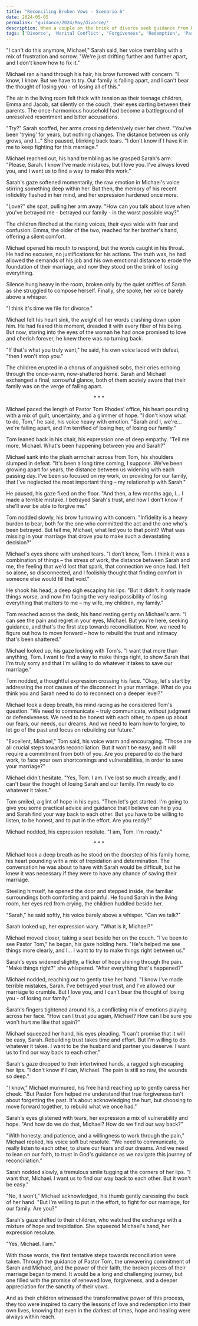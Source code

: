 ```yaml
---
title: "Reconciling Broken Vows - Scenario 6"
date: 2024-05-05
permalink: "guidance/2024/May/divorce/"
description: When a couple on the brink of divorce seek guidance from Pastor Tom Rhodes, he helps them navigate the complex emotions and moral dilemmas surrounding the breakdown of their marriage, leading them on a journey of reconciliation and renewed faith.
tags: ['Divorce', 'Marital Conflict', 'Forgiveness', 'Redemption', 'Pastoral Guidance']
---
```

"I can't do this anymore, Michael," Sarah said, her voice trembling with a mix of frustration and sorrow. "We're just drifting further and further apart, and I don't know how to fix it."

Michael ran a hand through his hair, his brow furrowed with concern. "I know, I know. But we have to try. Our family is falling apart, and I can't bear the thought of losing you - of losing all of this."

The air in the living room felt thick with tension as their teenage children, Emma and Jacob, sat silently on the couch, their eyes darting between their parents. The once-harmonious household had become a battleground of unresolved resentment and bitter accusations.

"Try?" Sarah scoffed, her arms crossing defensively over her chest. "You've been 'trying' for years, but nothing changes. The distance between us only grows, and I..." She paused, blinking back tears. "I don't know if I have it in me to keep fighting for this marriage."

Michael reached out, his hand trembling as he grasped Sarah's arm. "Please, Sarah. I know I've made mistakes, but I love you. I've always loved you, and I want us to find a way to make this work."

Sarah's gaze softened momentarily, the raw emotion in Michael's voice stirring something deep within her. But then, the memory of his recent infidelity flashed in her mind, and her expression hardened once more.

"Love?" she spat, pulling her arm away. "How can you talk about love when you've betrayed me - betrayed our family - in the worst possible way?"

The children flinched at the rising voices, their eyes wide with fear and confusion. Emma, the older of the two, reached for her brother's hand, offering a silent comfort.

Michael opened his mouth to respond, but the words caught in his throat. He had no excuses, no justifications for his actions. The truth was, he had allowed the demands of his job and his own emotional distance to erode the foundation of their marriage, and now they stood on the brink of losing everything.

Silence hung heavy in the room, broken only by the quiet sniffles of Sarah as she struggled to compose herself. Finally, she spoke, her voice barely above a whisper.

"I think it's time we file for divorce."

Michael felt his heart sink, the weight of her words crashing down upon him. He had feared this moment, dreaded it with every fiber of his being. But now, staring into the eyes of the woman he had once promised to love and cherish forever, he knew there was no turning back.

"If that's what you truly want," he said, his own voice laced with defeat, "then I won't stop you."

The children erupted in a chorus of anguished sobs, their cries echoing through the once-warm, now-shattered home. Sarah and Michael exchanged a final, sorrowful glance, both of them acutely aware that their family was on the verge of falling apart.

<center>* * *</center>

Michael paced the length of Pastor Tom Rhodes' office, his heart pounding with a mix of guilt, uncertainty, and a glimmer of hope. "I don't know what to do, Tom," he said, his voice heavy with emotion. "Sarah and I, we're... we're falling apart, and I'm terrified of losing her, of losing our family."

Tom leaned back in his chair, his expression one of deep empathy. "Tell me more, Michael. What's been happening between you and Sarah?"

Michael sank into the plush armchair across from Tom, his shoulders slumped in defeat. "It's been a long time coming, I suppose. We've been growing apart for years, the distance between us widening with each passing day. I've been so focused on my work, on providing for our family, that I've neglected the most important thing – my relationship with Sarah."

He paused, his gaze fixed on the floor. "And then, a few months ago, I... I made a terrible mistake. I betrayed Sarah's trust, and now I don't know if she'll ever be able to forgive me."

Tom nodded slowly, his brow furrowing with concern. "Infidelity is a heavy burden to bear, both for the one who committed the act and the one who's been betrayed. But tell me, Michael, what led you to that point? What was missing in your marriage that drove you to make such a devastating decision?"

Michael's eyes shone with unshed tears. "I don't know, Tom. I think it was a combination of things – the stress of work, the distance between Sarah and me, the feeling that we'd lost that spark, that connection we once had. I felt so alone, so disconnected, and I foolishly thought that finding comfort in someone else would fill that void."

He shook his head, a deep sigh escaping his lips. "But it didn't. It only made things worse, and now I'm facing the very real possibility of losing everything that matters to me – my wife, my children, my family."

Tom reached across the desk, his hand resting gently on Michael's arm. "I can see the pain and regret in your eyes, Michael. But you're here, seeking guidance, and that's the first step towards reconciliation. Now, we need to figure out how to move forward – how to rebuild the trust and intimacy that's been shattered."

Michael looked up, his gaze locking with Tom's. "I want that more than anything, Tom. I want to find a way to make things right, to show Sarah that I'm truly sorry and that I'm willing to do whatever it takes to save our marriage."

Tom nodded, a thoughtful expression crossing his face. "Okay, let's start by addressing the root causes of the disconnect in your marriage. What do you think you and Sarah need to do to reconnect on a deeper level?"

Michael took a deep breath, his mind racing as he considered Tom's question. "We need to communicate – truly communicate, without judgment or defensiveness. We need to be honest with each other, to open up about our fears, our needs, our dreams. And we need to learn how to forgive, to let go of the past and focus on rebuilding our future."

"Excellent, Michael," Tom said, his voice warm and encouraging. "Those are all crucial steps towards reconciliation. But it won't be easy, and it will require a commitment from both of you. Are you prepared to do the hard work, to face your own shortcomings and vulnerabilities, in order to save your marriage?"

Michael didn't hesitate. "Yes, Tom. I am. I've lost so much already, and I can't bear the thought of losing Sarah and our family. I'm ready to do whatever it takes."

Tom smiled, a glint of hope in his eyes. "Then let's get started. I'm going to give you some practical advice and guidance that I believe can help you and Sarah find your way back to each other. But you have to be willing to listen, to be honest, and to put in the effort. Are you ready?"

Michael nodded, his expression resolute. "I am, Tom. I'm ready."

<center>* * *</center>

Michael took a deep breath as he stood on the doorstep of his family home, his heart pounding with a mix of trepidation and determination. The conversation he was about to have with Sarah would be difficult, but he knew it was necessary if they were to have any chance of saving their marriage.

Steeling himself, he opened the door and stepped inside, the familiar surroundings both comforting and painful. He found Sarah in the living room, her eyes red from crying, the children huddled beside her.

"Sarah," he said softly, his voice barely above a whisper. "Can we talk?"

Sarah looked up, her expression wary. "What is it, Michael?"

Michael moved closer, taking a seat beside her on the couch. "I've been to see Pastor Tom," he began, his gaze holding hers. "He's helped me see things more clearly, and I... I want to try to make things right between us."

Sarah's eyes widened slightly, a flicker of hope shining through the pain. "Make things right?" she whispered. "After everything that's happened?"

Michael nodded, reaching out to gently take her hand. "I know I've made terrible mistakes, Sarah. I've betrayed your trust, and I've allowed our marriage to crumble. But I love you, and I can't bear the thought of losing you - of losing our family."

Sarah's fingers tightened around his, a conflicting mix of emotions playing across her face. "How can I trust you again, Michael? How can I be sure you won't hurt me like that again?"

Michael squeezed her hand, his eyes pleading. "I can't promise that it will be easy, Sarah. Rebuilding trust takes time and effort. But I'm willing to do whatever it takes. I want to be the husband and partner you deserve. I want us to find our way back to each other."

Sarah's gaze dropped to their intertwined hands, a ragged sigh escaping her lips. "I don't know if I can, Michael. The pain is still so raw, the wounds so deep."

"I know," Michael murmured, his free hand reaching up to gently caress her cheek. "But Pastor Tom helped me understand that true forgiveness isn't about forgetting the past. It's about acknowledging the hurt, but choosing to move forward together, to rebuild what we once had."

Sarah's eyes glistened with tears, her expression a mix of vulnerability and hope. "And how do we do that, Michael? How do we find our way back?"

"With honesty, and patience, and a willingness to work through the pain," Michael replied, his voice soft but resolute. "We need to communicate, to really listen to each other, to share our fears and our dreams. And we need to lean on our faith, to trust in God's guidance as we navigate this journey of reconciliation."

Sarah nodded slowly, a tremulous smile tugging at the corners of her lips. "I want that, Michael. I want us to find our way back to each other. But it won't be easy."

"No, it won't," Michael acknowledged, his thumb gently caressing the back of her hand. "But I'm willing to put in the effort, to fight for our marriage, for our family. Are you?"

Sarah's gaze shifted to their children, who watched the exchange with a mixture of hope and trepidation. She squeezed Michael's hand, her expression resolute.

"Yes, Michael. I am."

With those words, the first tentative steps towards reconciliation were taken. Through the guidance of Pastor Tom, the unwavering commitment of Sarah and Michael, and the power of their faith, the broken pieces of their marriage began to mend. It would be a long and challenging journey, but one filled with the promise of renewed love, forgiveness, and a deeper appreciation for the sanctity of their vows.

And as their children witnessed the transformative power of this process, they too were inspired to carry the lessons of love and redemption into their own lives, knowing that even in the darkest of times, hope and healing were always within reach.

